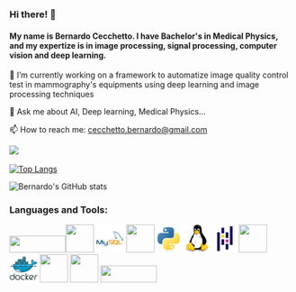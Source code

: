 ### Hi there! 👋


#### My name is Bernardo Cecchetto. I have Bachelor's in Medical Physics, and my expertize is in image processing, signal processing, computer vision and deep learning.


🔭 I’m currently working on a framework to automatize image quality control test in mammography's equipments using deep learning and image processing techniques

💬 Ask me about AI, Deep learning, Medical Physics...

📫 How to reach me: cecchetto.bernardo@gmail.com


![](https://komarev.com/ghpvc/?username=bernardocecchetto) 

[![Top Langs](https://github-readme-stats.vercel.app/api/top-langs/?username=bernardocecchetto&layout=compact)](https://github.com/bernardocecchetto/github-readme-stats)

![Bernardo's GitHub stats](https://github-readme-stats.vercel.app/api?username=bernardocecchetto&show_icons=true&theme=radical)


### Languages and Tools:

<img src="https://keras.io/img/logo.png" width="100" height="30"/><img src="https://camo.githubusercontent.com/b861b92581ad5a7b81147073d729eda727f71985d72f3dd198e0afd792a6f9de/68747470733a2f2f7777772e766563746f726c6f676f2e7a6f6e652f6c6f676f732f74656e736f72666c6f772f74656e736f72666c6f772d69636f6e2e737667" width="50" height="50"/> 
<img src="https://raw.githubusercontent.com/devicons/devicon/master/icons/mysql/mysql-original-wordmark.svg" width="50" height="50"/> <img src="https://spark.apache.org/images/spark-logo-rev.svg" width="50" height="50"/><img src="https://raw.githubusercontent.com/devicons/devicon/master/icons/python/python-original.svg" width="50" height="50"/><img src="https://raw.githubusercontent.com/devicons/devicon/master/icons/linux/linux-original.svg" width="50" height="50"/><img src="https://raw.githubusercontent.com/devicons/devicon/2ae2a900d2f041da66e950e4d48052658d850630/icons/pandas/pandas-original.svg"  width="50" height="50"/><img src="https://camo.githubusercontent.com/69ce21304adac467a8251181f98932e1785abd9d718cdd8edc78d1abbf2dcb49/68747470733a2f2f75706c6f61642e77696b696d656469612e6f72672f77696b6970656469612f636f6d6d6f6e732f302f30352f5363696b69745f6c6561726e5f6c6f676f5f736d616c6c2e737667" width="50" height="50"/><img src="https://raw.githubusercontent.com/devicons/devicon/master/icons/docker/docker-original-wordmark.svg" width="50" height="50"/>
<img src="https://camo.githubusercontent.com/ce9fb3389462f2c9444f863e410f0d17d04b216beba8749a015011887eadfbaf/68747470733a2f2f7777772e766563746f726c6f676f2e7a6f6e652f6c6f676f732f6f70656e63762f6f70656e63762d69636f6e2e737667" width="50" height="50"/> <img src="https://camo.githubusercontent.com/53ae1cb6abbfacfb463f0a0d2fbdb58acad261200cb61f3d32abd7ac0edacded/68747470733a2f2f736561626f726e2e7079646174612e6f72672f5f696d616765732f6c6f676f2d6d61726b2d6c6967687462672e737667" width="50" height="50"/> <img src="https://images.prismic.io/plotly-marketing-website-2/69e12d6a-fb65-4b6e-8423-9465a29c6028_plotly-logo-lg.png?auto=compress,format" width="100" height="30"/>


